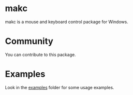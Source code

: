 # makc
makc is a mouse and keyboard control package for Windows.

# Community
You can contribute to this package.

# Examples
Look in the [examples](https://github.com/NeuralTeam/makc/tree/master/examples) folder for some usage examples.